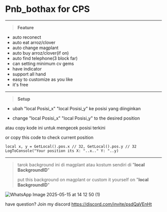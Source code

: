 # Pnb_bothax for CPS
---
>**Feature**

- auto reconect
- auto eat arroz/clover
- auto change magplant
- auto buy arroz/clover(if on)
- auto find telephone(3 block far)
- can setting minimum cv gems
- have indicator
- support all hand
- easy to customize as you like
- it's free
---
>**Setup**

- ubah "local Posisi_x" "local Posisi_y" ke posisi yang diinginkan

- change "local Posisi_x" "local Posisi_y" to the desired position
  
atau copy kode ini untuk mengecek posisi terkini

or copy this code to check current position
```
local x, y = GetLocal().pos.x // 32, GetLocal().pos.y // 32
LogToConsole("Your position its X: "..x.." Y: "..y)
```
---
> tarok background ini di magplant atau kostum sendiri di "**local BackgroundID**"
>
> put this background on magplant or custom it yourself on "**local BackgroundID**"

![WhatsApp Image 2025-05-15 at 14 12 50 (1)](https://github.com/user-attachments/assets/791f6c09-08ab-46b3-994d-092d57c7b57c)



have question? Join my discord https://discord.com/invite/psdQaVEnHt
